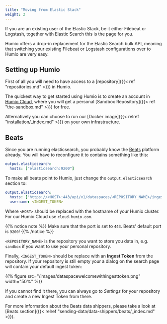 ```yaml
---
title: "Moving from Elastic Stack"
weight: 2
---
```


If you are an existing user of the Elastic Stack, be it either Filebeat or
Logstash, together with Elastic Search this is the page for you.

Humio offers a drop-in replacement for the Elastic Search bulk API, meaning
that switching your existing Filebeat or Logstash configurations over to
Humio are very easy.

## Setting up Humio

First of all you will need to have access to a [repository]({{< ref "repositories.md" >}}) in Humio.

The quickest way to get started using Humio is to create an account
in [Humio Cloud](https://cloud.humio.com), where you will get a personal
[Sandbox Repository]({{< ref "the-sandbox.md" >}}) for free.

Alternatively you can choose to run our [Docker image]({{< relref "installation/_index.md" >}}) on your own infrastructure.

## Beats

Since you are running elasticsearch, you probably know the
[Beats](https://www.elastic.co/products/beats) platform
already. You will have to reconfigure it to contains something like this:

```yaml
output.elasticsearch:
  hosts: ["elasticsearch:9200"]
```

To make all beats point to Humio, just change the `output.elasticsearch` section to:

```yaml
output.elasticsearch:
  hosts: ["https://<HOST>:443/api/v1/dataspaces/<REPOSITORY_NAME>/ingest/elasticsearch"]
  username: <INGEST_TOKEN>
```

Where `<HOST>` should be replaced with the hostname of your Humio cluster.
For our Humio Cloud use `cloud.humio.com`.

{{% notice note %}}
Make sure that the port is set to `443`. Beats' default port is `9200`!
{{% /notice %}}

`<REPOSITORY_NAME>` is the repository you want to store you data in, e.g.
`sandbox` if you want to use your personal repository.

Finally, `<INGEST_TOKEN>` should be replace with an __Ingest Token__ from the repository.
If your repository is still empty your a dialog on the search page will
contain your default ingest token:

{{% figure src="/images/dataspacewelcomewithingesttoken.png" width="50%" %}}

If you cannot find it there, you can always go to _Settings_ for your repository
and create a new Ingest Token from there.

For more information about the Beats data shippers, please take a look at
[Beats section]({{< relref "sending-data/data-shippers/beats/_index.md" >}}).
